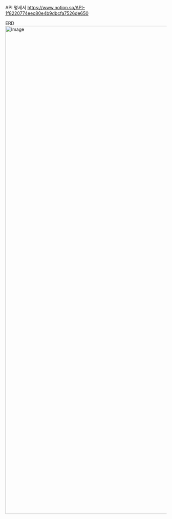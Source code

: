 API 명세서
https://www.notion.so/API-1f8220774eec80e4b9dbcfa7526de650


ERD
<img width="1521" alt="Image" src="https://github.com/user-attachments/assets/aa45beb2-0f33-457a-95ca-54115dc2fac0" />
